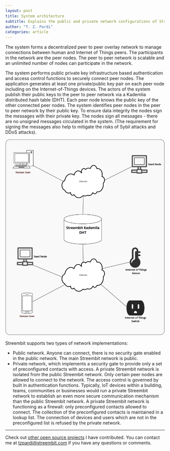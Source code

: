 ```yaml
---
layout: post
title: System architecture
subtitle: Explains the public and private network configurations of Streembit 
author: "T. Z. Pardi"
categories: article
---
```



The system forms a decentralized peer to peer overlay network to manage connections between human and Internet of Things peers. The participants in the network are the peer nodes. The peer to peer network is scalable and an unlimited number of nodes can participate in the network.

The system performs public private key infrastructure based authentication and access control functions to securely connect peer nodes. The application generates at least one private/public key pair on each peer node including on the Internet-of-Things devices. The actors of the system publish their public keys to the peer to peer network via a Kademlia distributed hash table (DHT). Each peer node knows the public key of the other connected peer nodes. The system identifies peer nodes in the peer to peer network by their public key. To ensure data integrity the nodes sign the messages with their private key. The nodes sign all messages - there are no unsigned messages circulated in the system. (The requirement for signing the messages also help to mitigate the risks of Sybil attacks and DDoS attacks).

![Streembit Network](../img/streembit_system.png)


Streembit supports two types of network implementations:

* Public network. Anyone can connect, there is no security gate enabled in the public network. The main Streembit network is public.
* Private network, which implements a security gate to provide only a set of preconfigured contacts with access. A private Streembit network is isolated from the public Streembit network. Only certain peer nodes are allowed to connect to the network. The access control is governed by built in authentication functions. Typically, IoT devices within a building, teams, communities or businesses would run a private Streembit network to establish an even more secure communication mechanism than the public Streembit network. A private Streembit network is functioning as a firewall: only preconfigured contacts allowed to connect. The collection of the preconfigured contacts is maintained in a lookup list. The connection of devices and users which are not in the preconfigured list is refused by the private network.


--------
Check out [other open source projects](https://github.com/zsoltpardi) I have contributed. You can contact me at tzpardi@streembit.com if you have any questions or comments.


